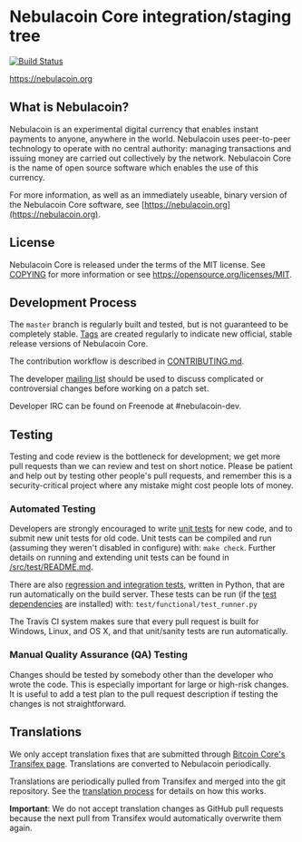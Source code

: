 Nebulacoin Core integration/staging tree
=====================================

[![Build Status](https://travis-ci.org/nebulacoin-project/nebulacoin.svg?branch=master)](https://travis-ci.org/nebulacoin-project/nebulacoin)

https://nebulacoin.org

What is Nebulacoin?
----------------

Nebulacoin is an experimental digital currency that enables instant payments to
anyone, anywhere in the world. Nebulacoin uses peer-to-peer technology to operate
with no central authority: managing transactions and issuing money are carried
out collectively by the network. Nebulacoin Core is the name of open source
software which enables the use of this currency.

For more information, as well as an immediately useable, binary version of
the Nebulacoin Core software, see [https://nebulacoin.org](https://nebulacoin.org).

License
-------

Nebulacoin Core is released under the terms of the MIT license. See [COPYING](COPYING) for more
information or see https://opensource.org/licenses/MIT.

Development Process
-------------------

The `master` branch is regularly built and tested, but is not guaranteed to be
completely stable. [Tags](https://github.com/jkerns/nebulacoin/tags) are created
regularly to indicate new official, stable release versions of Nebulacoin Core.

The contribution workflow is described in [CONTRIBUTING.md](CONTRIBUTING.md).

The developer [mailing list](https://groups.google.com/forum/#!forum/nebulacoin-dev)
should be used to discuss complicated or controversial changes before working
on a patch set.

Developer IRC can be found on Freenode at #nebulacoin-dev.

Testing
-------

Testing and code review is the bottleneck for development; we get more pull
requests than we can review and test on short notice. Please be patient and help out by testing
other people's pull requests, and remember this is a security-critical project where any mistake might cost people
lots of money.

### Automated Testing

Developers are strongly encouraged to write [unit tests](src/test/README.md) for new code, and to
submit new unit tests for old code. Unit tests can be compiled and run
(assuming they weren't disabled in configure) with: `make check`. Further details on running
and extending unit tests can be found in [/src/test/README.md](/src/test/README.md).

There are also [regression and integration tests](/test), written
in Python, that are run automatically on the build server.
These tests can be run (if the [test dependencies](/test) are installed) with: `test/functional/test_runner.py`

The Travis CI system makes sure that every pull request is built for Windows, Linux, and OS X, and that unit/sanity tests are run automatically.

### Manual Quality Assurance (QA) Testing

Changes should be tested by somebody other than the developer who wrote the
code. This is especially important for large or high-risk changes. It is useful
to add a test plan to the pull request description if testing the changes is
not straightforward.

Translations
------------

We only accept translation fixes that are submitted through [Bitcoin Core's Transifex page](https://www.transifex.com/projects/p/bitcoin/).
Translations are converted to Nebulacoin periodically.

Translations are periodically pulled from Transifex and merged into the git repository. See the
[translation process](doc/translation_process.md) for details on how this works.

**Important**: We do not accept translation changes as GitHub pull requests because the next
pull from Transifex would automatically overwrite them again.
